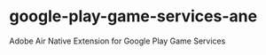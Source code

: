 google-play-game-services-ane
=============================

Adobe Air Native Extension for Google Play Game Services
